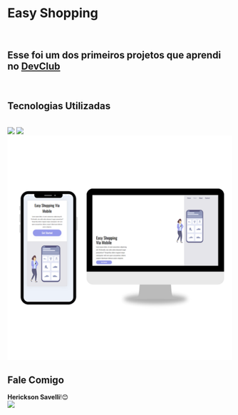 <h1>Easy Shopping</h1>
<br>
<h2>Esse foi um dos primeiros projetos que aprendi no <a href="https://rodolfomori.com.br/devclub">DevClub</a></h2>
<br>
<h2>Tecnologias Utilizadas</h2>
<br>
<img src="https://img.shields.io/badge/HTML5-E34F26?style=for-the-badge&logo=html5&logoColor=white"/>
<img src="https://img.shields.io/badge/CSS3-1572B6?style=for-the-badge&logo=css3&logoColor=white"/>

<img src="https://github.com/HericksonSavelli/Easy-Shopping-/blob/master/Imagem%20Cel%20-%20Descktop.png?raw=true"/>

<h2><strong>Fale Comigo</strong></h2>
<Strong>Herickson Savelli</Strong>!😊
<br>
<a href="https://www.linkedin.com/in/herickson-savelli"><img src="https://img.shields.io/badge/LinkedIn-0077B5?style=for-the-badge&logo=linkedin&logoColor=white"></a>
